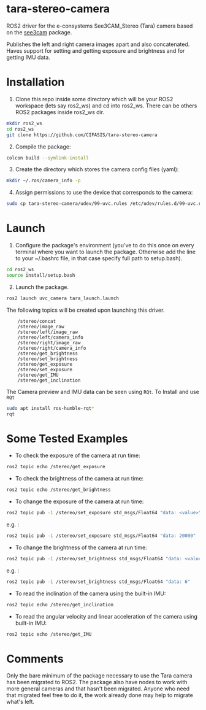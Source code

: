 tara-stereo-camera
==================

ROS2 driver for the e-consystems See3CAM_Stereo (Tara) camera based on the 
[see3cam](https://github.com/dilipkumar25/see3cam) package.

Publishes the left and right camera images apart and also concatenated. Haves support for setting and getting exposure and brightness and for getting IMU data.

Installation
============

1) Clone this repo inside some directory which will be your ROS2 workspace (lets say ros2_ws) and cd into ros2_ws. There can be others ROS2 packages inside ros2_ws dir.
```bash
mkdir ros2_ws
cd ros2_ws
git clone https://github.com/CIFASIS/tara-stereo-camera
```
2) Compile the package:
```bash
colcon build --symlink-install
```
3) Create the directory which stores the camera config files (yaml):
```bash
mkdir ~/.ros/camera_info -p 
```
4) Assign permissions to use the device that corresponds to the camera:
```bash
sudo cp tara-stereo-camera/udev/99-uvc.rules /etc/udev/rules.d/99-uvc.rules
```

Launch
======

1) Configure the package's environment (you've to do this once on every terminal where you want to launch the package. Otherwise add the line to your ~/.bashrc file, in that case specify full path to setup.bash).
```bash
cd ros2_ws
source install/setup.bash
```
2) Launch the package.
```bash
ros2 launch uvc_camera tara_launch.launch
```

The following topics will be created upon launching this driver.
```
    /stereo/concat
    /stereo/image_raw
    /stereo/left/image_raw
    /stereo/left/camera_info
    /stereo/right/image_raw
    /stereo/right/camera_info
    /stereo/get_brightness
    /stereo/set_brightness
    /stereo/get_exposure
    /stereo/set_exposure
    /stereo/get_IMU
    /stereo/get_inclination
```

The Camera preview and IMU data can be seen using `RQt`.
To Install and use `RQt`
```bash
sudo apt install ros-humble-rqt*
rqt
```

Some Tested Examples
====================

* To check the exposure of the camera at run time:

```bash
ros2 topic echo /stereo/get_exposure
```
    
* To check the brightness of the camera at run time:

```bash
ros2 topic echo /stereo/get_brightness
```
    
* To change the exposure of the camera at run time:

```bash
ros2 topic pub -1 /stereo/set_exposure std_msgs/Float64 "data: <value>"
```

e.g. :

```bash
ros2 topic pub -1 /stereo/set_exposure std_msgs/Float64 "data: 20000"
```

* To change the brightness of the camera at run time:

```bash
ros2 topic pub -1 /stereo/set_brightness std_msgs/Float64 "data: <value>"
```

e.g. :

```bash
ros2 topic pub -1 /stereo/set_brightness std_msgs/Float64 "data: 6"
```

* To read the inclination of the camera using the built-in IMU:

```bash
ros2 topic echo /stereo/get_inclination
```

* To read the angular velocity and linear acceleration of the camera using built-in IMU:

```bash
ros2 topic echo /stereo/get_IMU
```

Comments
========

Only the bare minimum of the package necessary to use the Tara camera has been migrated to ROS2.
The package also have nodes to work with more general cameras and that hasn't been migrated.
Anyone who need that migrated feel free to do it, the work already done may help to migrate what's left.